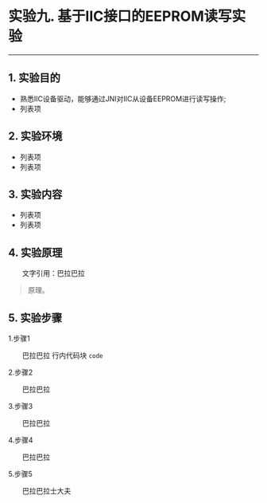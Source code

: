 # 实验九. 基于IIC接口的EEPROM读写实验
----------
## 1. 实验目的
- 熟悉IIC设备驱动，能够通过JNI对IIC从设备EEPROM进行读写操作;
- 列表项

## 2. 实验环境
- 列表项
- 列表项

## 3. 实验内容
- 列表项
- 列表项

## 4. 实验原理
&emsp;&emsp;文字引用：巴拉巴拉
> 原理。

## 5. 实验步骤
1.步骤1

&emsp;&emsp;巴拉巴拉
行内代码块 `code`   

2.步骤2

&emsp;&emsp;巴拉巴拉   

3.步骤3

&emsp;&emsp;巴拉巴拉   

4.步骤4

&emsp;&emsp;巴拉巴拉   

5.步骤5

&emsp;&emsp;巴拉巴拉士大夫